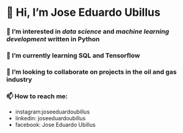 # 👋 Hi, I’m Jose Eduardo Ubillus
### 👀 I’m interested in *data science* and *machine learning development* written in Python
### 🌱 I’m currently learning SQL and Tensorflow
### 💞️ I’m looking to collaborate on projects in the oil and gas industry
### 📫 How to reach me: 
- instagram:joseeduardoubillus
- linkedin: joseeduardoubillus
- facebook: Jose Eduardo Ubillus

<!---
pizzio98/pizzio98 is a ✨ special ✨ repository because its `README.md` (this file) appears on your GitHub profile.
You can click the Preview link to take a look at your changes.
--->
